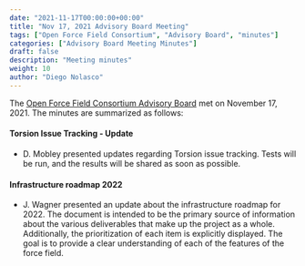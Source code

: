 ```yaml
---
date: "2021-11-17T00:00:00+00:00"
title: "Nov 17, 2021 Advisory Board Meeting"
tags: ["Open Force Field Consortium", "Advisory Board", "minutes"]
categories: ["Advisory Board Meeting Minutes"]
draft: false
description: "Meeting minutes"
weight: 10
author: "Diego Nolasco"
---
```


The [Open Force Field Consortium Advisory Board](https://openforcefield.org/about/organization/#open-force-field-consortium) met on November 17, 2021.
The minutes are summarized as follows:

#### Torsion Issue Tracking - Update

* D. Mobley presented updates regarding Torsion issue tracking. Tests will be run, and the results will be shared as soon as possible.

#### Infrastructure roadmap 2022

* J. Wagner presented an update about the infrastructure roadmap for 2022. The document is intended to be the primary source of information about the various deliverables that make up the project as a whole. Additionally, the prioritization of each item is explicitly displayed. The goal is to provide a clear understanding of each of the features of the force field.

